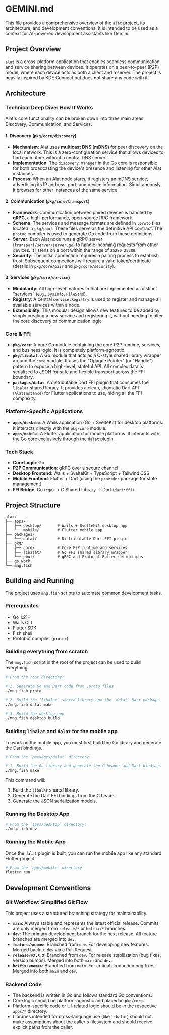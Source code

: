 # GEMINI.md

This file provides a comprehensive overview of the `alat` project, its architecture, and development conventions. It is intended to be used as a context for AI-powered development assistants like Gemini.

## Project Overview

`alat` is a cross-platform application that enables seamless communication and service sharing between devices. It operates on a peer-to-peer (P2P) model, where each device acts as both a client and a server. The project is heavily inspired by KDE Connect but does not share any code with it.

## Architecture

### Technical Deep Dive: How It Works

Alat's core functionality can be broken down into three main areas: Discovery, Communication, and Services.

#### 1. Discovery (`pkg/core/discovery`)

-   **Mechanism**: Alat uses **multicast DNS (mDNS)** for peer discovery on the local network. This is a zero-configuration service that allows devices to find each other without a central DNS server.
-   **Implementation**: The `discovery.Manager` in the Go core is responsible for both broadcasting the device's presence and listening for other Alat instances.
-   **Process**: When an Alat node starts, it registers an mDNS service, advertising its IP address, port, and device information. Simultaneously, it browses for other instances of the same service.

#### 2. Communication (`pkg/core/transport`)

-   **Framework**: Communication between paired devices is handled by **gRPC**, a high-performance, open-source RPC framework.
-   **Schema**: The services and message formats are defined in `.proto` files located in `pkg/pbuf`. These files serve as the definitive API contract. The `protoc` compiler is used to generate Go code from these definitions.
-   **Server**: Each Alat node runs a gRPC server (`transport/server/server.go`) to handle incoming requests from other devices. It listens on a port within the range of `25280-25289`.
-   **Security**: The initial connection requires a pairing process to establish trust. Subsequent connections will require a valid token/certificate (details in `pkg/core/pair` and `pkg/core/security`).

#### 3. Services (`pkg/core/service`)

-   **Modularity**: All high-level features in Alat are implemented as distinct "services" (e.g., `SysInfo`, `FileSend`).
-   **Registry**: A central `service.Registry` is used to register and manage all available services within a node.
-   **Extensibility**: This modular design allows new features to be added by simply creating a new service and registering it, without needing to alter the core discovery or communication logic.

### Core & FFI

*   **`pkg/core`**: A pure Go module containing the core P2P runtime, services, and business logic. It is completely platform-agnostic.
*   **`pkg/libalat`**: A Go module that acts as a C-style shared library wrapper around the `core` module. It uses the "Opaque Pointer" (or "Handle") pattern to expose a high-level, stateful API. All complex data is serialized to JSON for safe and flexible transport across the FFI boundary.
*   **`packages/dalat`**: A distributable Dart FFI plugin that consumes the `libalat` shared library. It provides a clean, idiomatic Dart API (`AlatInstance`) for Flutter applications to use, hiding all the FFI complexity.

### Platform-Specific Applications

*   **`apps/desktop`**: A Wails application (Go + SvelteKit) for desktop platforms. It interacts directly with the `pkg/core` module.
*   **`apps/mobile`**: A Flutter application for mobile platforms. It interacts with the Go core exclusively through the `dalat` plugin.

### Tech Stack

*   **Core Logic**: Go
*   **P2P Communication**: gRPC over a secure channel
*   **Desktop Frontend**: Wails + SvelteKit + TypeScript + Tailwind CSS
*   **Mobile Frontend**: Flutter + Dart (using the `provider` package for state management)
*   **FFI Bridge**: Go (`cgo`) -> C Shared Library -> Dart (`dart:ffi`)

## Project Structure

```
alat/
├── apps/
│   ├── desktop/       # Wails + SvelteKit desktop app
│   └── mobile/        # Flutter mobile app
├── packages/
│   └── dalat/         # Distributable Dart FFI plugin
├── pkg/
│   ├── core/          # Core P2P runtime and services
│   ├── libalat/       # Go FFI shared library wrapper
│   └── pbuf/          # gRPC and Protocol Buffer definitions
├── go.work
└── mng.fish
```

## Building and Running

The project uses `mng.fish` scripts to automate common development tasks.

### Prerequisites

*   Go 1.21+
*   Wails CLI
*   Flutter SDK
*   Fish shell
*   Protobuf compiler (`protoc`)

### Building everything from scratch

The `mng.fish` script in the root of the project can be used to build everything.

```bash
# From the root directory:

# 1. Generate Go and Dart code from .proto files
./mng.fish proto

# 2. Build the `libalat` shared library and the `dalat` Dart package
./mng.fish dalat make

# 3. Build the desktop app
./mng.fish desktop build
```

### Building `libalat` and `dalat` for the mobile app

To work on the mobile app, you must first build the Go library and generate the Dart bindings.

```bash
# From the `packages/dalat` directory:

# 1. Build the Go library and generate the C header and Dart bindings
./mng.fish make
```

This command will:

1.  Build the `libalat` shared library.
2.  Generate the Dart FFI bindings from the C header.
3.  Generate the JSON serialization models.

### Running the Desktop App

```bash
# From the `apps/desktop` directory:
./mng.fish dev
```

### Running the Mobile App

Once the `dalat` plugin is built, you can run the mobile app like any standard Flutter project.

```bash
# From the `apps/mobile` directory:
flutter run
```

## Development Conventions

### Git Workflow: Simplified Git Flow

This project uses a structured branching strategy for maintainability.

*   **`main`**: Always stable and represents the latest official release. Commits are only merged from `release/*` or `hotfix/*` branches.
*   **`dev`**: The primary development branch for the next release. All feature branches are merged into `dev`.
*   **`feature/<name>`**: Branched from `dev`. For developing new features. Merged back to `dev` via a Pull Request.
*   **`release/vX.X.X`**: Branched from `dev`. For release stabilization (bug fixes, version bumps). Merged into both `main` and `dev`.
*   **`hotfix/<name>`**: Branched from `main`. For critical production bug fixes. Merged into both `main` and `dev`.

### Backend Code

*   The backend is written in Go and follows standard Go conventions.
*   Core logic should be platform-agnostic and placed in `pkg/core`.
*   Platform-specific code or UI-related logic should be in the respective `apps/*` directory.
*   Libraries intended for cross-language use (like `libalat`) should not make assumptions about the caller's filesystem and should receive explicit paths from the caller.
